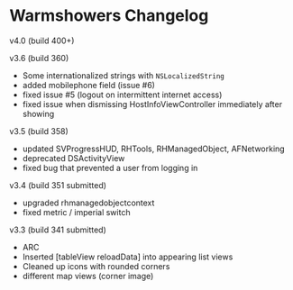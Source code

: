 # Warmshowers Changelog

v4.0 (build 400+)

v3.6 (build 360)

- Some internationalized strings with `NSLocalizedString`
- added mobilephone field (issue #6)
- fixed issue #5 (logout on intermittent internet access)
- fixed issue when dismissing HostInfoViewController immediately after showing 

v3.5 (build 358)

- updated SVProgressHUD, RHTools, RHManagedObject, AFNetworking
- deprecated DSActivityView
- fixed bug that prevented a user from logging in

v3.4 (build 351 submitted)

- upgraded rhmanagedobjectcontext
- fixed metric / imperial switch

v3.3 (build 341 submitted)

- ARC
- Inserted [tableView reloadData] into appearing list views
- Cleaned up icons with rounded corners
- different map views (corner image)